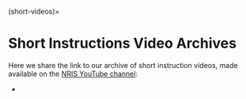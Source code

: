 (short-videos)=

# Short Instructions Video Archives

 Here we share the link to our archive of short instruction videos, made available on the [NRIS YouTube channel](https://www.youtube.com/channel/UCG6fTXEY_SQYohtpU6aZwPw):

- 
